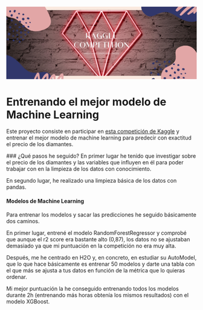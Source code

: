 ![Portada](https://github.com/agalvezcorell/Project.5-Olympics_Kaggle/blob/master/output/portada.jpg)
# Entrenando el mejor modelo de Machine Learning

Este proyecto consiste en participar en [esta competición de Kaggle](https://www.kaggle.com/c/diamonds-datamad0120) y entrenar el mejor modelo de machine learning para predecir con exactitud el precio de los diamantes.

### ¿Qué pasos he seguido?
En primer lugar he tenido que investigar sobre el precio de los diamantes y las variables que influyen en él para poder trabajar con en la limpieza de los datos con conocimiento.

En segundo lugar, he realizado una limpieza básica de los datos con pandas.

#### Modelos de Machine Learning
Para entrenar los modelos y sacar las predicciones he seguido básicamente dos caminos.

En primer lugar, entrené el modelo RandomForestRegressor y comprobé que aunque el r2 score era bastante alto (0,87), los datos no se ajustaban demasiado ya que mi puntuación en la competición no era muy alta.

Después, me he centrado en H2O y, en concreto, en estudiar su AutoModel, que lo que hace básicamente es entrenar 50 modelos y darte una tabla con el que más se ajusta a tus datos en función de la métrica que lo quieras ordenar.

Mi mejor puntuación la he conseguido entrenando todos los modelos durante 2h (entrenando más horas obtenía los mismos resultados) con el modelo XGBoost.
